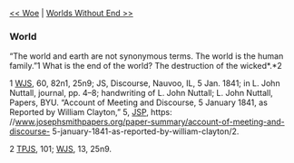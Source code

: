 [<< Woe](Woe)  |  [Worlds Without End >>](Worlds%20Without%20End)

### World
“The world and earth are not synonymous terms. The world is the human family.”1 What is the end of the world? The destruction of the wicked*.*2



1
[WJS](#), 60, 82n1, 25n9; JS, Discourse, Nauvoo, IL, 5 Jan. 1841; in L. John Nuttall, journal, pp. 4–8; handwriting of L. John Nuttall; L. John Nuttall, Papers, BYU. “Account of Meeting and Discourse, 5 January 1841, as Reported by William Clayton,” 5, [JSP](#), https: //www.josephsmithpapers.org/paper-summary/account-of-meeting-and-discourse- 5-january-1841-as-reported-by-william-clayton/2.


2
[TPJS](#), 101; [WJS](#), 13, 25n9.
